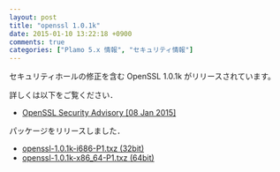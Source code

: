 ```yaml
---
layout: post
title: "openssl 1.0.1k"
date: 2015-01-10 13:22:18 +0900
comments: true
categories: ["Plamo 5.x 情報", "セキュリティ情報"]
---
```


セキュリティホールの修正を含む OpenSSL 1.0.1k がリリースされています。

詳しくは以下をご覧ください．

* [OpenSSL Security Advisory [08 Jan 2015]](https://www.openssl.org/news/secadv_20150108.txt)

パッケージをリリースしました．

* [openssl-1.0.1k-i686-P1.txz (32bit)](ftp://plamo.linet.gr.jp/pub/Plamo-5.x/x86/plamo/00_base/openssl-1.0.1k-i686-P1.txz)
* [openssl-1.0.1k-x86_64-P1.txz (64bit)](ftp://plamo.linet.gr.jp/pub/Plamo-5.x/x86_64/plamo/00_base/openssl-1.0.1k-x86_64-P1.txz)
